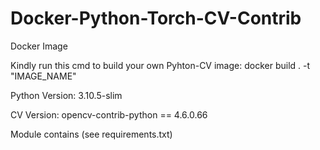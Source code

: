 # Docker-Python-Torch-CV-Contrib
 Docker Image

Kindly run this cmd to build your own Pyhton-CV image:
docker build . -t "IMAGE_NAME"

Python Version:
3.10.5-slim

CV Version:
opencv-contrib-python == 4.6.0.66

Module contains (see requirements.txt)
